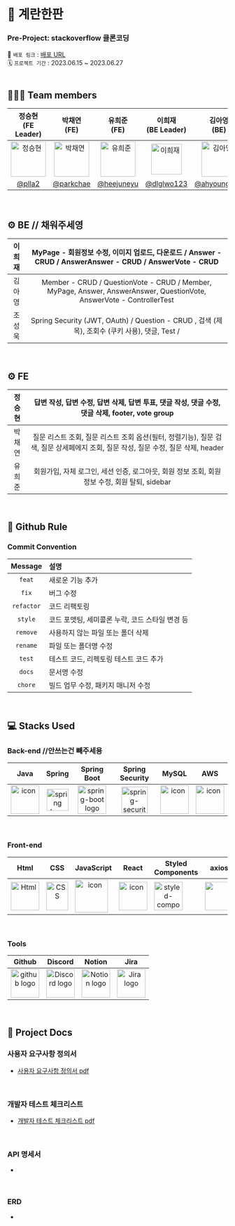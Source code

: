# 🥚 계란한판

### Pre-Project: stackoverflow 클론코딩 
🔗 `배포 링크` : [배포 URL](http://stackoverflow-egg.s3-website.ap-northeast-2.amazonaws.com/)   
🗓️ `프로젝트 기간` : 2023.06.15 ~ 2023.06.27
</br>
</br>
## 🧑‍🤝‍🧑 Team members
| 정승현<br>(FE Leader) | 박채연<br>(FE) | 유희준<br>(FE) | 이희재<br>(BE Leader) | 김아영<br>(BE) | 조성욱<br>(BE) |
|:--------:| :--------: | :--------: | :--------: | :--------: | :--------: |
| <img src="https://i.namu.wiki/i/dOEe8hFhyYXKKZllv4OCbPAGkjGjo51lrpqYBMUmFqXC1EIlU9ipOaM-BhE5M3y5ciBRSC6szS6nKaTseVpq32dJIVx9OBd3Hk-QniSJMNUIwwy1Qs7EPlOou39I1sNPpTuWM-xEQPG54VyLdHqpFQ.webp" alt="정승현" width="80" height="80">| <img src="https://i.namu.wiki/i/726_sDFLi2q2HqeVPIzCI7AqSv95bM59fpZgKsX3tc0SHtQtHWBoQ6ip50l7poGGfUiQv9Jo3kUdZJ7mo6RHKh4unQ_zzhXKjQKomxN4Oo4CJ-ODwdMrz7m0BfHkGpoNmZTOpXjssowTkMZ-DcuC0w.webp" alt="박채연" width="80" height="80"> | <img src="https://i.namu.wiki/i/EZrB2fmP2jlwEp0Xnisfs8x8BSk_NGEkoZ-HDU9vUiZBp3EmBxEx401X044cqPBKhAEeats3OTTP5HwrTznOrkDEy86U1NDCdmrZTtz4fV4yndYFzbx05oCBir1GDLIjr5aM5ZhpP05UFw9Hypou8Q.webp" alt="유희준" width="80" height="80"> | <img src="https://i.namu.wiki/i/-z0z2lPsIj3rXFpO8lwj9XU_DmSCcr9aVRxXX_ASmYq6MZuJXz8sP_rZIuF9SSSrLQoy1b8si0RBjpmxvJ0i6kZCEWgamCYKWNvr7P6l2Ek1N1WtEoDIa8CfO8Iwtc93BxRBor-KlTAP2CGOdu0B9Q.webp" alt="이희재" width="70" height="70"> | <img src="https://i.namu.wiki/i/RULMsnHlzXYce4kmB_eDLHrpY1TqbR3qNcdCnDfH_jY9_FnKcZ7WoRjo6hxAcpVXqLplnHqJdeYonUteBnHCSUBXgda6BHvu_UnpwuhL-aAOZQCO4tZuuiNCz2lROy8SznNQ4PScX8CdPXA2y0aGnQ.webp" alt="김아영" width="80" height="80"> | <img src="https://i.namu.wiki/i/k9uhQ6GganGHydTsQrUM3kr2JVaMVavzDAbd_w6ukequc982qdvbEM68hzjLIcCXl5TrmWb-fO8JKC5vUE16tv5UM2F2Na3j10KLtWvu3LtoIiAmjzfYHqP04q0pjrye8BbhlOUaDjRP10J0CgLtuA.webp" alt="조성욱" width="80" height="80"> |
|[@plla2](https://github.com/plla2) | [@parkchae](https://github.com/parkchae) | [@heejuneyu](https://github.com/heejuneyu) | [@dlglwo123](https://github.com/dlglwo123) | [@ahyoung227](https://github.com/ahyoung227) | [@josungyuk](https://github.com/josungyuk) |


</br>

## ⚙️ BE // 채워주세영

| 이희재 | MyPage - 회원정보 수정, 이미지 업로드, 다운로드 / Answer - CRUD  / AnswerAnswer - CRUD / AnswerVote - CRUD |
|:--------:| :--------: |
| 김아영 | Member - CRUD / QuestionVote - CRUD / Member, MyPage, Answer, AnswerAnswer, QuestionVote, AnswerVote - ControllerTest |
| 조성욱 |  Spring Security (JWT, OAuth) / Question - CRUD , 검색 (제목), 조회수 (쿠키 사용), 댓글, Test /  |

</br>

## ⚙️ FE

| 정승현 | 답변 작성, 답변 수정, 답변 삭제, 답변 투표, 댓글 작성, 댓글 수정, 댓글 삭제, footer, vote group |
|:--------:| :--------: |
| 박채연 | 질문 리스트 조회, 질문 리스트 조회 옵션(필터, 정렬기능), 질문 검색, 질문 상세페에지 조회, 질문 작성, 질문 수정, 질문 삭제, header |
| 유희준 | 회원가입, 자체 로그인, 세션 인증, 로그아웃, 회원 정보 조회, 회원 정보 수정, 회원 탈퇴, sidebar |

</br>


## 🔗 Github Rule

### Commit Convention

|  Message   | 설명                                                  |
| :--------: | :---------------------------------------------------- |
| `feat` | 새로운 기능 추가 |
| `fix` | 버그 수정 |
| `refactor` | 코드 리팩토링 |
| `style` | 코드 포맷팅, 세미콜론 누락, 코드 스타일 변경 등 |
| `remove` | 사용하지 않는 파일 또는 폴더 삭제 |
| `rename` | 파일 또는 폴더명 수정 |
| `test` | 테스트 코드, 리펙토링 테스트 코드 추가 |
| `docs` | 문서명 수정 |
| `chore` | 빌드 업무 수정, 패키지 매니저 수정 |


</br>

## 💻 Stacks Used
### Back-end //안쓰는건 빼주세용
|   Java   |   Spring   |   Spring Boot   |   Spring Security   |   MySQL   |   AWS   |
| :----------------------------------------------------------: | :----------------------------------------------------------: | :----------------------------------------------------------: | :----------------------------------------------------------: | :----------------------------------------------------------: | :----------------------------------------------------------: |
| <div style="display: flex; align-items: flex-start;"><img src="https://techstack-generator.vercel.app/java-icon.svg" alt="icon" width="65" height="65" /></div> | <img alt="spring logo" src="https://www.vectorlogo.zone/logos/springio/springio-icon.svg" height="50" width="50" > | <img alt="spring-boot logo" src="https://t1.daumcdn.net/cfile/tistory/27034D4F58E660F616" width="65" height="65" > |  <img alt="spring-security logo" width="60px" src="https://camo.githubusercontent.com/923e99a57f8a456fdade5f65b35ada254be277612ddc991afb702d8dfd880d4f/68747470733a2f2f63646e2e73696d706c6569636f6e732e6f72672f737072696e677365637572697479" width="85" height=auto > | <div style="display: flex; align-items: flex-start;"><img src="https://techstack-generator.vercel.app/mysql-icon.svg" alt="icon" width="65" height="65" /></div> | <div style="display: flex; align-items: flex-start;"><img src="https://techstack-generator.vercel.app/aws-icon.svg" alt="icon" width="65" height="65" /></div> |


</br>

### Front-end
|     Html     |     CSS     |    JavaScript     |     React    |     Styled<br>Components     |     axios     |      esLint     |      Prettier     |     	React-Router     |
| :----------------------------------------------------------: | :----------------------------------------------------------: | :----------------------------------------------------------: | :----------------------------------------------------------: | :----------------------------------------------------------: | :----------------------------------------------------------: | :----------------------------------------------------------:| :----------------------------------------------------------: |:----------------------------------------------------------: |
| <img alt="Html" src ="https://upload.wikimedia.org/wikipedia/commons/thumb/6/61/HTML5_logo_and_wordmark.svg/440px-HTML5_logo_and_wordmark.svg.png" width="65" height="65" /> | <div style="display: flex; align-items: flex-start;"><img src="https://user-images.githubusercontent.com/111227745/210204643-4c3d065c-59ec-481d-ac13-cea795730835.png" alt="CSS" width="50" height="65" /></div> | <div style="display: flex; align-items: flex-start;"><img src="https://camo.githubusercontent.com/d2e764d63294c27eff3598ae3a0df5884b4efcabbdbbd200e51472cddf4a3f03/68747470733a2f2f74656368737461636b2d67656e657261746f722e76657263656c2e6170702f6a732d69636f6e2e737667" alt="icon" width="75" height="75" /></div> | <div style="display: flex; align-items: flex-start;"><img src="https://techstack-generator.vercel.app/react-icon.svg" alt="icon" width="65" height="65" /></div> | <div style="display: flex; align-items: flex-start;"><img src="https://camo.githubusercontent.com/ad7e3fc26ea2574642006cd00b537e82e2500a3b1b8edae1431be9bf9dec87d0/68747470733a2f2f7777772e7374796c65642d636f6d706f6e656e74732e636f6d2f61746f6d2e706e67" alt="styled-components icon" width="65" height="65" /></div> | <div style="display: flex; align-items: flex-start;"><img src="https://axios-http.com/assets/logo.svg" width="65" height="65"/></div> | <div style="display: flex; align-items: flex-start;"><img src="https://img.shields.io/badge/ESLint-4B32C3?style=for-the-badge&logo=ESLint&logoColor=white" width="100" height="65" /></div> | <div style="display: flex; align-items: flex-start;"><img src="https://camo.githubusercontent.com/82935f72bd8f7a84991ceeb91cba325f0ae3b00f7fb2af42da60a81d3ff631b4/68747470733a2f2f74656368737461636b2d67656e657261746f722e76657263656c2e6170702f70726574746965722d69636f6e2e737667" width="100" height="65" /></div> |<div style="display: flex; align-items: flex-start;"><img src="https://static-00.iconduck.com/assets.00/react-router-icon-512x279-zswz065s.png" width="100" height="65" /></div> |


</br>

### Tools
| Github | Discord | Notion | Jira |
| :--------: | :--------: | :------: |:------: |
| <img alt="github logo" src="https://techstack-generator.vercel.app/github-icon.svg" width="65" height="65"> | <img alt="Discord logo" src="https://assets-global.website-files.com/6257adef93867e50d84d30e2/62595384e89d1d54d704ece7_3437c10597c1526c3dbd98c737c2bcae.svg" height="65" width="65"> | <img alt="Notion logo" src="https://www.notion.so/cdn-cgi/image/format=auto,width=640,quality=100/front-static/shared/icons/notion-app-icon-3d.png" height="65" width="65"> | <img alt="Jira logo" src="https://cdn.worldvectorlogo.com/logos/jira-1.svg" height="65" width="65"> |

</br>

## 🔖 Project Docs

### 사용자 요구사항 정의서
- [사용자 요구사항 정의서 pdf](https://github.com/codestates-seb/seb44_pre_030/files/11897702/p1.pdf)
</br>

### 개발자 테스트 체크리스트
- [개발자 테스트 체크리스트 pdf](https://github.com/codestates-seb/seb44_pre_030/files/11897724/p2.pdf)
</br>

### API 명세서
- 
</br>

### ERD
-
